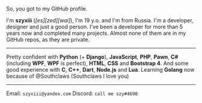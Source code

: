 So, you got to my GitHub profile.

I'm **szyxiii** (*[es][zed][wai]*), I'm 19 y.o. and I'm from Russia.
I'm a developer, designer and just a good person. I've been a developer for more than 5 years now and completed many projects. Almost none of them are in my GitHub repos, as they are private.

---
Pretty confident with **Python** (+ **Django**), **JavaScript**, **PHP**, **Pawn**, **C#** (including **WPF**, **WPF** is perfect), **HTML**, **CSS** and **Bootstrap 4**.
And some good experience with **C**, **C++**, **Dart**, **Node.js** and **Lua**.
Learning **Golang** now because of @Southclaws (Southclaws I love you)

---
Email: `szyxiii@yandex.com`
Discord: `call me szy#4698`
